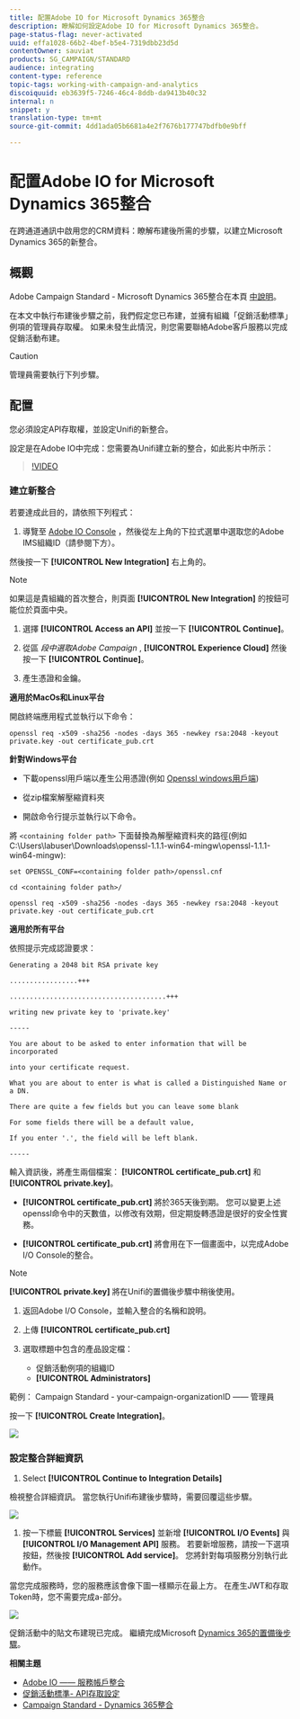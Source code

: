 ```yaml
---
title: 配置Adobe IO for Microsoft Dynamics 365整合
description: 瞭解如何設定Adobe IO for Microsoft Dynamics 365整合。
page-status-flag: never-activated
uuid: effa1028-66b2-4bef-b5e4-7319dbb23d5d
contentOwner: sauviat
products: SG_CAMPAIGN/STANDARD
audience: integrating
content-type: reference
topic-tags: working-with-campaign-and-analytics
discoiquuid: eb3639f5-7246-46c4-8ddb-da9413b40c32
internal: n
snippet: y
translation-type: tm+mt
source-git-commit: 4dd1ada05b6681a4e2f7676b177747bdfb0e9bff

---
```



# 配置Adobe IO for Microsoft Dynamics 365整合

在跨通道通訊中啟用您的CRM資料：瞭解布建後所需的步驟，以建立Microsoft Dynamics 365的新整合。

## 概觀

Adobe Campaign Standard - Microsoft Dynamics 365整合在本頁 [中說明](../../integrating/using/working-with-campaign-standard-and-microsoft-dynamics-365.md)。

在本文中執行布建後步驟之前，我們假定您已布建，並擁有組織「促銷活動標準」例項的管理員存取權。  如果未發生此情況，則您需要聯絡Adobe客戶服務以完成促銷活動布建。

>[!CAUTION]
>
>管理員需要執行下列步驟。

## 配置

您必須設定API存取權，並設定Unifi的新整合。

設定是在Adobe IO中完成：您需要為Unifi建立新的整合，如此影片中所示：

>[!VIDEO](https://video.tv.adobe.com/v/27308)

### 建立新整合

若要達成此目的，請依照下列程式：

1. 導覽至 [Adobe IO Console](https://console.adobe.io/home#) ，然後從左上角的下拉式選單中選取您的Adobe IMS組織ID（請參閱下方）。

然後按一下 **[!UICONTROL New Integration]** 右上角的。

>[!NOTE]
>
>如果這是貴組織的首次整合，則頁面 **[!UICONTROL New Integration]** 的按鈕可能位於頁面中央。

1. 選擇 **[!UICONTROL Access an API]** 並按一下 **[!UICONTROL Continue]**。

1. 從區 _段中選取Adobe Campaign_ , **[!UICONTROL Experience Cloud]** 然後按一下 **[!UICONTROL Continue]**。

1. 產生憑證和金鑰。

**適用於MacOs和Linux平台**

開啟終端應用程式並執行以下命令：

```
openssl req -x509 -sha256 -nodes -days 365 -newkey rsa:2048 -keyout private.key -out certificate_pub.crt
```

**針對Windows平台**

* 下載openssl用戶端以產生公用憑證(例如 [Openssl windows用戶端](https://bintray.com/vszakats/generic/download_file?file_path=openssl-1.1.1-win64-mingw.zip))

* 從zip檔案解壓縮資料夾

* 開啟命令行提示並執行以下命令。

將 `<containing folder path>` 下面替換為解壓縮資料夾的路徑(例如C:\Users\labuser\Downloads\openssl-1.1.1-win64-mingw\openssl-1.1.1-win64-mingw):

```
set OPENSSL_CONF=<containing folder path>/openssl.cnf
 
cd <containing folder path>/
 
openssl req -x509 -sha256 -nodes -days 365 -newkey rsa:2048 -keyout private.key -out certificate_pub.crt
```

**適用於所有平台**

依照提示完成認證要求：

```
Generating a 2048 bit RSA private key
 
.................+++
 
.......................................+++
 
writing new private key to 'private.key'
 
-----
 
You are about to be asked to enter information that will be incorporated
 
into your certificate request.
 
What you are about to enter is what is called a Distinguished Name or a DN.
 
There are quite a few fields but you can leave some blank
 
For some fields there will be a default value,
 
If you enter '.', the field will be left blank.
 
-----
```

輸入資訊後，將產生兩個檔案： **[!UICONTROL certificate_pub.crt]** 和 **[!UICONTROL private.key]**。

* **[!UICONTROL certificate_pub.crt]** 將於365天後到期。 您可以變更上述openssl命令中的天數值，以修改有效期，但定期旋轉憑證是很好的安全性實務。

* **[!UICONTROL certificate_pub.crt]** 將會用在下一個畫面中，以完成Adobe I/O Console的整合。

>[!NOTE]
>
> **[!UICONTROL private.key]** 將在Unifi的置備後步驟中稍後使用。

1. 返回Adobe I/O Console，並輸入整合的名稱和說明。

1. 上傳 **[!UICONTROL certificate_pub.crt]**

1. 選取標題中包含的產品設定檔：

   * 促銷活動例項的組織ID
   * **[!UICONTROL Administrators]**

範例： Campaign Standard - your-campaign-organizationID —— 管理員

按一下 **[!UICONTROL Create Integration]**。

![](assets/MSdynACSIntegration-4B.png)

### 設定整合詳細資訊

1. Select **[!UICONTROL Continue to Integration Details]**

檢視整合詳細資訊。  當您執行Unifi布建後步驟時，需要回覆這些步驟。

![](assets/MSdynACSIntegration-5.png)

1. 按一下標籤 **[!UICONTROL Services]** 並新增 **[!UICONTROL I/O Events]** 與 **[!UICONTROL I/O Management API]** 服務。  若要新增服務，請按一下選項按鈕，然後按 **[!UICONTROL Add service]**。  您將針對每項服務分別執行此動作。

當您完成服務時，您的服務應該會像下圖一樣顯示在最上方。 在產生JWT和存取Token時，您不需要完成a-部分。

![](assets/MSdynACSIntegration-6.png)

促銷活動中的貼文布建現已完成。  繼續完成Microsoft [Dynamics 365的置備後步驟](../../integrating/using/configure-microsoft-dynamics-365-for-campaign-integration.md)。

**相關主題**

* [Adobe IO —— 服務帳戶整合](https://www.adobe.io/authentication/auth-methods.html#!AdobeDocs/adobeio-auth/master/AuthenticationOverview/ServiceAccountIntegration.md)
* [促銷活動標準- API存取設定](https://docs.campaign.adobe.com/doc/standard/en/api/ACS_API.html#setting-up-api-access)
* [Campaign Standard - Dynamics 365整合](../../integrating/using/configure-microsoft-dynamics-365-for-campaign-integration.md)
